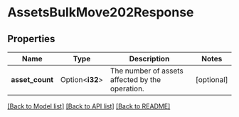 # AssetsBulkMove202Response

## Properties

Name | Type | Description | Notes
------------ | ------------- | ------------- | -------------
**asset_count** | Option<**i32**> | The number of assets affected by the operation. | [optional]

[[Back to Model list]](../README.md#documentation-for-models) [[Back to API list]](../README.md#documentation-for-api-endpoints) [[Back to README]](../README.md)


